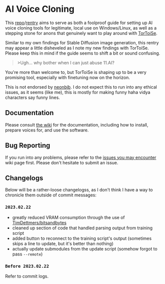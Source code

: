 # AI Voice Cloning

This [repo](https://git.ecker.tech/mrq/ai-voice-cloning)/[rentry](https://rentry.org/AI-Voice-Cloning/) aims to serve as both a foolproof guide for setting up AI voice cloning tools for legitimate, local use on Windows/Linux, as well as a stepping stone for anons that genuinely want to play around with [TorToiSe](https://github.com/neonbjb/tortoise-tts).

Similar to my own findings for Stable Diffusion image generation, this rentry may appear a little disheveled as I note my new findings with TorToiSe. Please keep this in mind if the guide seems to shift a bit or sound confusing.

>\>Ugh... why bother when I can just abuse 11.AI?

You're more than welcome to, but TorToiSe is shaping up to be a very promising tool, especially with finetuning now on the horizon.

This is not endorsed by [neonbjb](https://github.com/neonbjb/). I do not expect this to run into any ethical issues, as it seems (like me), this is mostly for making funny haha vidya characters say funny lines.

## Documentation

Please consult [the wiki](https://git.ecker.tech/mrq/ai-voice-cloning/wiki) for the documentation, including how to install, prepare voices for, and use the software.

## Bug Reporting

If you run into any problems, please refer to the [issues you may encounter](https://git.ecker.tech/mrq/ai-voice-cloning/wiki/Issues) wiki page first. Please don't hesitate to submit an issue.

## Changelogs

Below will be a rather-loose changelogss, as I don't think I have a way to chronicle them outside of commit messages:

### `2023.02.22`

* greatly reduced VRAM consumption through the use of [TimDettmers/bitsandbytes](https://github.com/TimDettmers/bitsandbytes)
* cleaned up section of code that handled parsing output from training script
* added button to reconnect to the training script's output (sometimes skips a line to update, but it's better than nothing)
* actually update submodules from the update script (somehow forgot to pass `--remote`)

### `Before 2023.02.22`

Refer to commit logs.